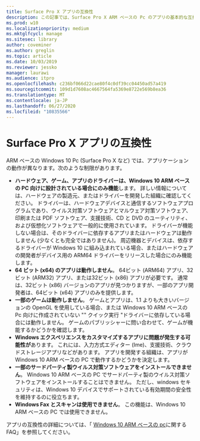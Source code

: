 ```yaml
---
title: Surface Pro X アプリの互換性
description: この記事では、Surface Pro X ARM ベースの Pc のアプリの基本的な互換性情報について説明します。
ms.prod: w10
ms.localizationpriority: medium
ms.mktglfcycl: manage
ms.sitesec: library
author: coveminer
ms.author: greglin
ms.topic: article
ms.date: 10/03/2019
ms.reviewer: jessko
manager: laurawi
ms.audience: itpro
ms.openlocfilehash: c236bf066d22cae80f4c0df39cc04450ad57a419
ms.sourcegitcommit: 109d1d7608ac4667564fa5369e8722e569b8ea36
ms.translationtype: MT
ms.contentlocale: ja-JP
ms.lasthandoff: 06/27/2020
ms.locfileid: "10835566"
---
```

# Surface Pro X アプリの互換性

ARM ベースの Windows 10 Pc (Surface Pro X など) では、アプリケーションの動作が異なります。次のような制限があります。

- **ハードウェア、ゲーム、アプリのドライバーは、Windows 10 ARM ベースの PC 向けに設計されている場合にのみ機能**します。 詳しい情報については、ハードウェアの製造元、またはドライバーを開発した組織に確認してください。 ドライバーは、ハードウェアデバイスと通信するソフトウェアプログラムであり、ウイルス対策ソフトウェアとマルウェア対策ソフトウェア、印刷または PDF ソフトウェア、支援技術、CD と DVD のユーティリティ、および仮想化ソフトウェアで一般的に使用されています。 ドライバーが機能しない場合は、そのドライバーに依存するアプリまたはハードウェアは動作しません (少なくとも完全ではありません)。 周辺機器とデバイスは、依存するドライバーが Windows 10 に組み込まれている場合、またはハードウェアの開発者がデバイス用の ARM64 ドライバーをリリースした場合にのみ機能します。
- **64 ビット (x64) のアプリは動作しません**。 64ビット (ARM64) アプリ、32ビット (ARM32) アプリ、または32ビット (x86) アプリが必要です。 通常は、32ビット (x86) バージョンのアプリが見つかりますが、一部のアプリ開発者は、64ビット (x64) アプリのみを提供します。
- **一部のゲームは動作しません**。 ゲームとアプリは、1.1 よりも大きいバージョンの OpenGL を使用している場合、または Windows 10 ARM ベースの Pc 向けに作成されていない "" クイック実行 "ドライバーに依存している場合には動作しません。 ゲームのパブリッシャーに問い合わせて、ゲームが機能するかどうかを確認します。
- **Windows エクスペリエンスをカスタマイズするアプリに問題が発生する可能性が**あります。 これには、入力方式エディター (Ime)、支援技術、クラウドストレージアプリなどがあります。 アプリを開発する組織は、アプリが Windows 10 ARM ベースの PC で動作するかどうかを決定します。
- **一部のサードパーティ製ウイルス対策ソフトウェアをインストールできません**。 Windows 10 ARM ベースの PC でサードパーティ製のウイルス対策ソフトウェアをインストールすることはできません。 ただし、windows セキュリティは、Windows 10 デバイスでサポートされている有効期間の安全性を維持するのに役立ちます。
- **Windows Fax とスキャンは使用できません**。 この機能は、Windows 10 ARM ベースの PC では使用できません。

アプリの互換性の詳細については、「 [Windows 10 ARM ベースの pc](https://support.microsoft.com/en-us/help/4521606)に関する FAQ」を参照してください。
